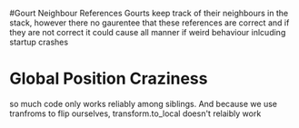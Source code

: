 #Gourt Neighbour References
Gourts keep track of their neighbours in the stack, however there no gaurentee that these references are correct and if they are not correct it could cause all manner if weird behaviour inlcuding startup crashes
# Global Position Craziness
so much code only works reliably among siblings. And because we use tranfroms to flip ourselves, transform.to_local doesn't relaibly work
